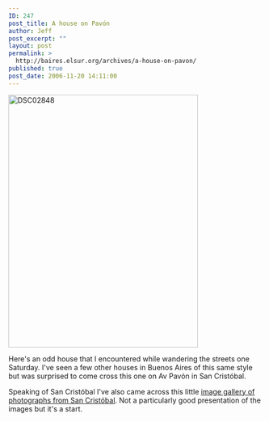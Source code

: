```yaml
---
ID: 247
post_title: A house on Pavón
author: Jeff
post_excerpt: ""
layout: post
permalink: >
  http://baires.elsur.org/archives/a-house-on-pavon/
published: true
post_date: 2006-11-20 14:11:00
---
```

<a data-flickr-embed="true"  href="https://www.flickr.com/photos/jeffbarry/25051669794/in/datetaken/" title="DSC02848"><img src="https://farm2.staticflickr.com/1695/25051669794_299bffa499.jpg" width="375" height="500" alt="DSC02848"></a>

Here's an odd house that I encountered while wandering the streets one Saturday. I've seen a few other houses in Buenos Aires of this same style but was surprised to come cross this one on Av Pavón in San Cristóbal.

Speaking of  San Cristóbal I've also came across this little <a href="http://www.sancristobalweb.com.ar/imagenes.html">image gallery of photographs from San Cristóbal</a>. Not a particularly good presentation of the images but it's a start.